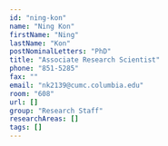 ```yaml
---
id: "ning-kon"
name: "Ning Kon"
firstName: "Ning"
lastName: "Kon"
postNominalLetters: "PhD"
title: "Associate Research Scientist"
phone: "851-5285"
fax: ""
email: "nk2139@cumc.columbia.edu"
room: "608"
url: []
group: "Research Staff"
researchAreas: []
tags: []
---
```

